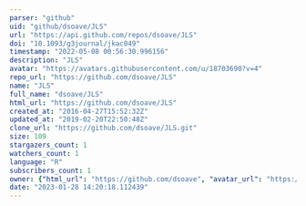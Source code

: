 ```yaml
---
parser: "github"
uid: "github/dsoave/JLS"
url: "https://api.github.com/repos/dsoave/JLS"
doi: "10.1093/g3journal/jkac049"
timestamp: "2022-05-08 00:56:30.996156"
description: "JLS"
avatar: "https://avatars.githubusercontent.com/u/18703690?v=4"
repo_url: "https://github.com/dsoave/JLS"
name: "JLS"
full_name: "dsoave/JLS"
html_url: "https://github.com/dsoave/JLS"
created_at: "2016-04-27T15:52:32Z"
updated_at: "2019-02-20T22:50:48Z"
clone_url: "https://github.com/dsoave/JLS.git"
size: 109
stargazers_count: 1
watchers_count: 1
language: "R"
subscribers_count: 1
owner: {"html_url": "https://github.com/dsoave", "avatar_url": "https://avatars.githubusercontent.com/u/18703690?v=4", "login": "dsoave", "type": "User"}
date: "2023-01-28 14:20:18.112439"
---
```

